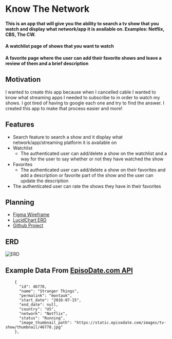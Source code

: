# Know The Network
#### This is an app that will give you the ability to search a tv show that you watch and display what network/app it is available on. Examples: Netflix, CBS, The CW. 
#### A watchlist page of shows that you want to watch
#### A favorite page where the user can add their favorite shows and leave a review of them and a brief description

## Motivation
I wanted to create this app because when I cancelled cable I wanted to know what streaming apps I needed to subscribe to in order to watch my shows. I got tired of having to google each one and try to find the answer. I created this app to make that process easier and more!

## Features
- Search feature to search a show and it display what network/app/streaming platform it is available on 
- Watchlist 
  - The authenticated user can add/delete a show on the watchlist and a way for the user to say whether or not they have watched the show 
- Favorites 
  - The authenticated user can add/delete a show on their favorites and add a description or favorite part of the show and the user can update the description 
- The authenticated user can rate the shows they have in their favorites

## Planning
- [Figma Wireframe](https://www.figma.com/file/6lvjsIpekpPl5gwTUztuWb/Know-The-Network?node-id=0%3A1)
- [LucidChart ERD](https://lucid.app/lucidchart/invitations/accept/7c9cc794-9f81-44d5-90e3-1d2b49e1cf0b)
- [Github Project](https://github.com/josephtmartin/know-the-network/projects/2)

## ERD
![ERD](https://i.postimg.cc/sDrDjRgB/new-captsone-erd.png)

## Example Data From [EpisoDate.com API](https://www.episodate.com/api)
```
    {
      "id": 46778,
      "name": "Stranger Things",
      "permalink": "montauk",
      "start_date": "2016-07-15",
      "end_date": null,
      "country": "US",
      "network": "Netflix",
      "status": "Running",
      "image_thumbnail_path": "https://static.episodate.com/images/tv-show/thumbnail/46778.jpg"
    },
```
